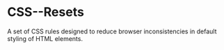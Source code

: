 # CSS--Resets
 A set of CSS rules designed to reduce browser inconsistencies in default styling of HTML elements.
